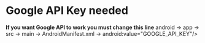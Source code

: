 # Google API Key needed

**If you want Google API to work you must change this line**
android -> app -> src -> main -> AndroidManifest.xml -> android:value="GOOGLE_API_KEY"/>
